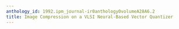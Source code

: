 ```yaml
---
anthology_id: 1992.ipm_journal-ir0anthology0volumeA28A6.2
title: Image Compression on a VLSI Neural-Based Vector Quantizer
---
```

